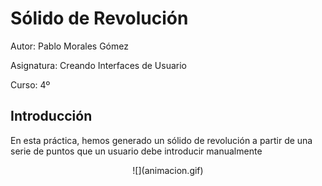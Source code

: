 # Sólido de Revolución

Autor: Pablo Morales Gómez

Asignatura: Creando Interfaces de Usuario

Curso: 4º


## Introducción

En esta práctica, hemos generado un sólido de revolución a partir de una serie de puntos que un usuario debe introducir manualmente

<p align="center"> ![](animacion.gif) </p>
